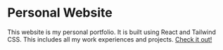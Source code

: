 # Personal Website

This website is my personal portfolio. It is built using React and Tailwind CSS. This includes all my work experiences and projects. [Check it out!](https://personal-website-nine-omega-88.vercel.app/)
